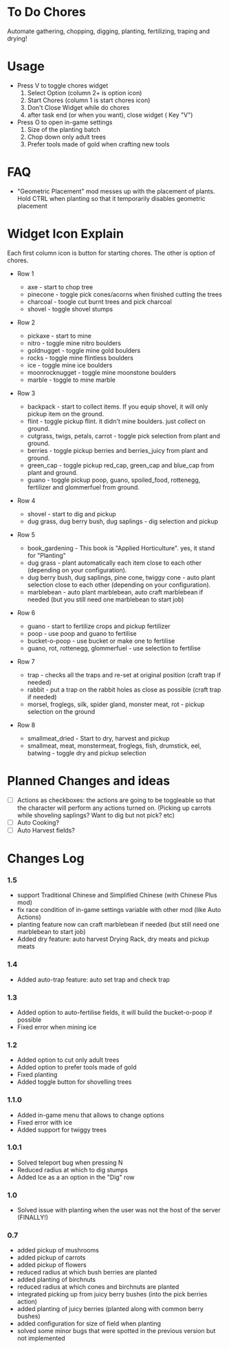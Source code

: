 # To Do Chores

Automate gathering, chopping, digging, planting, fertilizing, traping and drying!

# Usage

* Press V to toggle chores widget
    1. Select Option (column 2+ is option icon)
    2. Start Chores (column 1 is start chores icon)
    3. Don't Close Widget while do chores
    4. after task end (or when you want), close widget ( Key "V")
* Press O to open in-game settings
    1. Size of the planting batch
    2. Chop down only adult trees
    3. Prefer tools made of gold when crafting new tools

# FAQ

* "Geometric Placement" mod messes up with the placement of plants. Hold CTRL when planting so that it temporarily disables geometric placement

# Widget Icon Explain

Each first column icon is button for starting chores.
The other is option of chores.

* Row 1
  * axe - start to chop tree
  * pinecone - toggle pick cones/acorns when finished cutting the trees
  * charcoal - toogle cut burnt trees and pick charcoal
  * shovel - toggle shovel stumps

* Row 2
  * pickaxe - start to mine
  * nitro - toggle mine nitro boulders
  * goldnugget - toggle mine gold boulders
  * rocks - toggle mine flintless boulders
  * ice - toggle mine ice boulders
  * moonrocknugget - toggle mine moonstone boulders
  * marble - toggle to mine marble

* Row 3
  * backpack - start to collect items. If you equip shovel, it will only pickup item on the ground.
  * flint - toggle pickup flint. it didn't mine boulders. just collect on ground.
  * cutgrass, twigs, petals, carrot - toggle pick selection from plant and ground.
  * berries - toggle pickup berries and berries_juicy from plant and ground.
  * green_cap - toggle pickup red_cap, green_cap and blue_cap from plant and ground.
  * guano - toggle pickup poop, guano, spoiled_food, rottenegg, fertilizer and glommerfuel from ground.

* Row 4
  * shovel - start to dig and pickup
  * dug grass, dug berry bush, dug saplings - dig selection and pickup

* Row 5
  * book_gardening - This book is "Applied Horticulture". yes, it stand for "Planting"
  * dug grass - plant automatically each item close to each other (depending on your configuration).
  * dug berry bush, dug saplings, pine cone, twiggy cone - auto plant selection close to each other (depending on your configuration).
  * marblebean - auto plant marblebean, auto craft marblebean if needed (but you still need one marblebean to start job)

* Row 6
  * guano - start to fertilize crops and pickup fertilizer
  * poop - use poop and guano to fertilise
  * bucket-o-poop - use bucket or make one to fertilise
  * guano, rot, rottenegg, glommerfuel - use selection to fertilise

* Row 7
  * trap - checks all the traps and re-set at original position (craft trap if needed)
  * rabbit - put a trap on the rabbit holes as close as possible (craft trap if needed)
  * morsel, froglegs, silk, spider gland, monster meat, rot - pickup selection on the ground

* Row 8
  * smallmeat_dried - Start to dry, harvest and pickup
  * smallmeat, meat, monstermeat, froglegs, fish, drumstick, eel, batwing - toggle dry and pickup selection

# Planned Changes and ideas

* [ ] Actions as checkboxes: the actions are going to be toggleable so that the character will perform any actions turned on. (Picking up carrots while shoveling saplings? Want to dig but not pick? etc)
* [ ] Auto Cooking?
* [ ] Auto Harvest fields?

# Changes Log

### 1.5

* support Traditional Chinese and Simplified Chinese (with Chinese Plus mod)
* fix race condition of in-game settings variable with other mod (like Auto Actions)
* planting feature now can craft marblebean if needed (but still need one marblebean to start job)
* Added dry feature: auto harvest Drying Rack, dry meats and pickup meats

### 1.4

* Added auto-trap feature: auto set trap and check trap

### 1.3

* Added option to auto-fertilise fields, it will build the bucket-o-poop if possible
* Fixed error when mining ice

### 1.2

* Added option to cut only adult trees
* Added option to prefer tools made of gold
* Fixed planting
* Added toggle button for shovelling trees

### 1.1.0

* Added in-game menu that allows to change options
* Fixed error with ice
* Added support for twiggy trees

### 1.0.1

* Solved teleport bug when pressing N
* Reduced radius at which to dig stumps
* Added Ice as a an option in the "Dig" row

### 1.0

* Solved issue with planting when the user was not the host of the server (FINALLY!)

### 0.7

* added pickup of mushrooms
* added pickup of carrots
* added pickup of flowers
* reduced radius at which bush berries are planted
* added planting of birchnuts
* reduced radius at which cones and birchnuts are planted
* integrated picking up from juicy berry bushes (into the pick berries action)
* added planting of juicy berries (planted along with common berry bushes)
* added configuration for size of field when planting
* solved some minor bugs that were spotted in the previous version but not implemented
